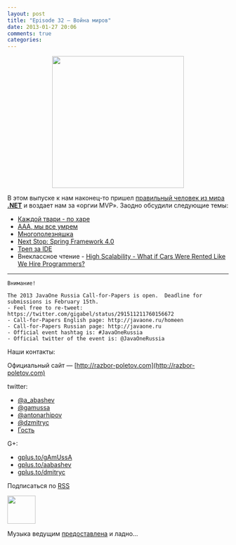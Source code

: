 ```yaml
---
layout: post
title: "Episode 32 — Война миров"
date: 2013-01-27 20:06
comments: true
categories: 
---
```


<div class="separator" style="clear: both; text-align: center;">
<a href="http://razbor-poletov.com/images/razbor_32_text.jpg" imageanchor="1" style="margin-left: 1em; margin-right: 1em;"><img border="0" height="300" src="http://razbor-poletov.com/images/razbor_32_text.jpg" width="300" /></a></div>

В этом выпуске к нам наконец-то пришел [правильный человек из мира **.NET**](https://twitter.com/dnesteruk) и воздает нам за «оргии MVP». Заодно обсудили следующие темы:

- [Каждой твари - по харе](http://blog.8thlight.com/ben-voss/2013/01/15/how-to-be-a-great-pair.html)
- [ААА, мы все умрем ](http://techcrunch.com/2013/01/12/10-reasons-why-2013-will-be-the-year-you-quit-your-job/)
- [Многополезняшка](http://owenou.com/2012/01/13/ten-things-you-didnt-know-git-and-github-could-do.html)
- [Next Stop: Spring Framework 4.0](http://blog.springsource.org/2013/01/16/next-stop-spring-framework-4-0/)
- [Треп за IDE](http://arhipov.blogspot.com/2012/11/do-you-really-get-your-ide.html)
- Внеклассное чтение - [High Scalability - What if Cars Were Rented Like We Hire Programmers? ](http://highscalability.com/blog/2013/1/16/what-if-cars-were-rented-like-we-hire-programmers.html)
 

-----

    Внимание!

    The 2013 JavaOne Russia Call-for-Papers is open.  Deadline for submissions is February 15th.
    - Feel free to re-tweet: https://twitter.com/gigabel/status/291511211760156672
    - Call-for-Papers English page: http://javaone.ru/homeen
    - Call-for-Papers Russian page: http://javaone.ru
    - Official event hashtag is: #JavaOneRussia
    - Official twitter of the event is: @JavaOneRussia 

Наши контакты:

Официальный сайт — [http://razbor-poletov.com](http://razbor-poletov.com)

twitter: 

 * [@a_abashev](https://twitter.com/#!/a_abashev) 
 * [@gamussa](https://twitter.com/#!/gamussa)
 * [@antonarhipov](https://twitter.com/antonarhipov)
 * [@dzmitryc](https://twitter.com/#!/dzmitryc)
 * [Гость](https://twitter.com/dnesteruk)

G+:

 * [gplus.to/gAmUssA](http://gplus.to/gAmUssA) 
 * [gplus.to/aabashev](http://gplus.to/aabashev) 
 * [gplus.to/dmitryc](http://gplus.to/dmitryc)

<!-- player goes here-->

<audio preload="none">
  <source src="http://traffic.libsyn.com/razborpoletov/razbor_32.mp3" type="audio/mp3" />
  Your browser does not support the audio tag.
</audio>

Подписаться по [RSS](http://feeds.feedburner.com/razbor-podcast)

<!-- episode file link goes here-->
<a href="http://traffic.libsyn.com/razborpoletov/razbor_32.mp3" imageanchor="1" style="clear: left; margin-bottom: 1em; margin-left: auto; margin-right: 2em;"><img border="0" height="64" src="http://2.bp.blogspot.com/-qkfh8Q--dks/T0gixAMzuII/AAAAAAAAHD0/O5LbF3vvBNQ/s200/1330127522_mp3.png" width="64" /></a>

Музыка ведущим [предоставлена](http://www.audiobank.fm/single-music/27/111/More-And-Less/) и ладно...
